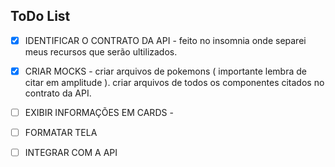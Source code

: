 ## ToDo List

- [x] IDENTIFICAR O CONTRATO DA API - feito no insomnia onde separei meus recursos que serão ultilizados.

- [x] CRIAR MOCKS - criar arquivos de pokemons ( importante lembra de citar em amplitude ).
                  criar arquivos de todos os componentes citados no contrato da API.

- [ ] EXIBIR INFORMAÇÕES EM CARDS - 

- [ ] FORMATAR TELA 

- [ ] INTEGRAR COM A API

